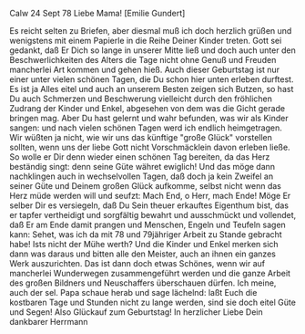  Calw 24 Sept 78
Liebe Mama! [Emilie Gundert]

Es reicht selten zu Briefen, aber diesmal muß ich doch herzlich grüßen und wenigstens mit einem Papierle in die Reihe Deiner Kinder treten. Gott sei gedankt, daß Er Dich so lange in unserer Mitte ließ und doch auch unter den Beschwerlichkeiten des Alters die Tage nicht ohne Genuß und Freuden mancherlei Art kommen und gehen hieß. Auch dieser Geburtstag ist nur einer unter vielen schönen Tagen, die Du schon hier unten erleben durftest. Es ist ja Alles eitel und auch an unserem Besten zeigen sich Butzen, so hast Du auch Schmerzen und Beschwerung vielleicht durch den fröhlichen Zudrang der Kinder und Enkel, abgesehen von dem was die Gicht gerade bringen mag. Aber Du hast gelernt und wahr befunden, was wir als Kinder sangen: und nach vielen schönen Tagen werd ich endlich heimgetragen. Wir wüßten ja nicht, wie wir uns das künftige "große Glück" vorstellen sollten, wenn uns der liebe Gott nicht Vorschmäcklein davon erleben ließe. So wolle er Dir denn wieder einen schönen Tag bereiten, da das Herz beständig singt: denn seine Güte währet ewiglich! Und das möge dann nachklingen auch in wechselvollen Tagen, daß doch ja kein Zweifel an seiner Güte und Deinem großen Glück aufkomme, selbst nicht wenn das Herz müde werden will und seufzt: Mach End, o Herr, mach Ende! Möge Er selber Dir es versiegeln, daß Du Sein theuer erkauftes Eigenthum bist, das er tapfer vertheidigt und sorgfältig bewahrt und ausschmückt und vollendet, daß Er am Ende damit prangen und Menschen, Engeln und Teufeln sagen kann: Sehet, was ich da mit 78 und 79jähriger Arbeit zu Stande gebracht habe! Ists nicht der Mühe werth? Und die Kinder und Enkel merken sich dann was daraus und bitten alle den Meister, auch an ihnen ein ganzes Werk auszurichten. Das ist dann doch etwas Schönes, wenn wir auf mancherlei Wunderwegen zusammengeführt werden und die ganze Arbeit des großen Bildners und Neuschaffers überschauen dürfen. Ich meine, auch der sel. Papa schaue herab und sage lächelnd: laßt Euch die kostbaren Tage und Stunden nicht zu lange werden, sind sie doch eitel Güte und Segen! 
Also Glückauf zum Geburtstag! In herzlicher Liebe
 Dein dankbarer Herrmann
